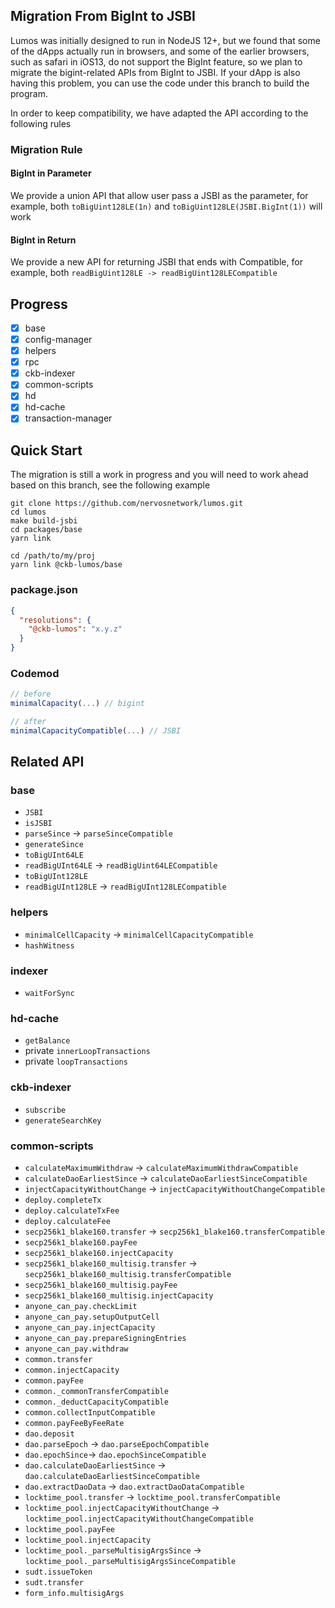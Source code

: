## Migration From BigInt to JSBI

Lumos was initially designed to run in NodeJS 12+, but we found that some of the dApps actually run in browsers, and some of the earlier browsers, such as safari in iOS13, do not support the BigInt feature, so we plan to migrate the bigint-related APIs from BigInt to JSBI. If your dApp is also having this problem, you can use the code under this branch to build the program.

In order to keep compatibility, we have adapted the API according to the following rules

### Migration Rule

#### BigInt in Parameter

We provide a union API that allow user pass a JSBI as the parameter, for example, both `toBigUint128LE(1n)` and `toBigUint128LE(JSBI.BigInt(1))` will work

#### BigInt in Return

We provide a new API for returning JSBI that ends with Compatible, for example, both `readBigUint128LE -> readBigUint128LECompatible`

## Progress

- [x] base
- [x] config-manager
- [x] helpers
- [x] rpc
- [x] ckb-indexer
- [x] common-scripts
- [x] hd
- [x] hd-cache
- [x] transaction-manager

## Quick Start

The migration is still a work in progress and you will need to work ahead based on this branch, see the following example

```
git clone https://github.com/nervosnetwork/lumos.git
cd lumos
make build-jsbi
cd packages/base
yarn link

cd /path/to/my/proj
yarn link @ckb-lumos/base
```

### package.json

```json
{
  "resolutions": {
    "@ckb-lumos": "x.y.z"
  }
}
```

### Codemod

```ts
// before
minimalCapacity(...) // bigint

// after
minimalCapacityCompatible(...) // JSBI
```

## Related API

### base

- `JSBI`
- `isJSBI`
- `parseSince` -> `parseSinceCompatible`
- `generateSince`
- `toBigUInt64LE`
- `readBigUInt64LE` -> `readBigUint64LECompatible`
- `toBigUInt128LE`
- `readBigUInt128LE` -> `readBigUInt128LECompatible`

### helpers

- `minimalCellCapacity` -> `minimalCellCapacityCompatible`
- `hashWitness`

### indexer

- `waitForSync`

### hd-cache

- `getBalance`
- private `innerLoopTransactions`
- private `loopTransactions`

### ckb-indexer

- `subscribe`
- `generateSearchKey`

### common-scripts

- `calculateMaximumWithdraw` -> `calculateMaximumWithdrawCompatible`
- `calculateDaoEarliestSince` -> `calculateDaoEarliestSinceCompatible`
- `injectCapacityWithoutChange` -> `injectCapacityWithoutChangeCompatible`
- `deploy.completeTx`
- `deploy.calculateTxFee`
- `deploy.calculateFee`
- `secp256k1_blake160.transfer` -> `secp256k1_blake160.transferCompatible`
- `secp256k1_blake160.payFee`
- `secp256k1_blake160.injectCapacity`
- `secp256k1_blake160_multisig.transfer` -> `secp256k1_blake160_multisig.transferCompatible`
- `secp256k1_blake160_multisig.payFee`
- `secp256k1_blake160_multisig.injectCapacity`
- `anyone_can_pay.checkLimit`
- `anyone_can_pay.setupOutputCell`
- `anyone_can_pay.injectCapacity`
- `anyone_can_pay.prepareSigningEntries`
- `anyone_can_pay.withdraw`
- `common.transfer`
- `common.injectCapacity`
- `common.payFee`
- `common._commonTransferCompatible`
- `common._deductCapacityCompatible`
- `common.collectInputCompatible`
- `common.payFeeByFeeRate`
- `dao.deposit`
- `dao.parseEpoch` -> `dao.parseEpochCompatible`
- `dao.epochSince`-> `dao.epochSinceCompatible`
- `dao.calculateDaoEarliestSince` -> `dao.calculateDaoEarliestSinceCompatible`
- `dao.extractDaoData` -> `dao.extractDaoDataCompatible`
- `locktime_pool.transfer` -> `locktime_pool.transferCompatible`
- `locktime_pool.injectCapacityWithoutChange` -> `locktime_pool.injectCapacityWithoutChangeCompatible`
- `locktime_pool.payFee`
- `locktime_pool.injectCapacity`
- `locktime_pool._parseMultisigArgsSince` -> `locktime_pool._parseMultisigArgsSinceCompatible`
- `sudt.issueToken`
- `sudt.transfer`
- `form_info.multisigArgs`
